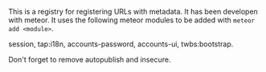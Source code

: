 This is a registry for registering URLs with metadata. It has been developen with meteor. It uses the following meteor modules to be added with `meteor add <module>`.

session, tap:i18n, accounts-password, accounts-ui, twbs:bootstrap. 

Don't forget to remove autopublish and insecure.

